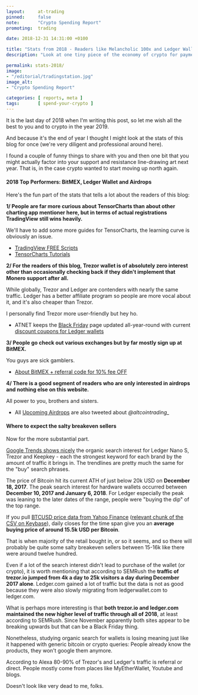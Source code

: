 ```yaml
---
layout:     at-trading
pinned:     false
note:       "Crypto Spending Report"
promoting:  trading

date: 2018-12-31 14:31:00 +0100

title: "Stats from 2018 - Readers like Melancholic 100x and Ledger Wallets"
description: "Look at one tiny piece of the economy of crypto for payments. Plus a look at search and traffic stats for hardware wallets and what it probably means."

permalink: stats-2018/
image:
- "/editorial/tradingstation.jpg"
image_alt:
- "Crypto Spending Report"

categories: [ reports, meta ]
tags:       [ spend-your-crypto ]
---
```


It is the last day of 2018 when I'm writing this post, so let me wish all the best to you and to crypto in the year 2019.

And because it's the end of year I thought I might look at the stats of this blog for once (we're very diligent and professional around here).

I found a couple of funny things to share with you and then one bit that you might actually factor into your support and resistance line-drawing art next year. That is, in the case crypto wanted to start moving up north again.

#### 2018 Top Performers: BitMEX, Ledger Wallet and Airdrops

Here's the fun part of the stats that tells a lot about the readers of this blog:

**1/ People are far more curious about TensorCharts than about other charting app mentioner here, but in terms of actual registrations TradingView still wins heavily.**

We'll have to add some more guides for TensorCharts, the learning curve is obviously an issue.

* [TradingView FREE Scripts](/tag/tradingview-script-review/)
* [TensorCharts Tutorials](/tensorcharts-tutorials/)

**2/ For the readers of this blog, Trezor wallet is of absolutely zero interest other than occasionally checking back if they didn't implement that Monero support after all.**

While globally, Trezor and Ledger are contenders with nearly the same traffic. Ledger has a better affiliate program so people are more vocal about it, and it's also cheaper than Trezor.

I personally find Trezor more user-friendly but hey ho.

* ATNET keeps the [Black Friday](/blackfriday/) page updated all-year-round with current [discount coupons for Ledger wallets](/blackfriday/#live)

**3/ People go check out various exchanges but by far mostly sign up at BitMEX.**

You guys are sick gamblers.

* [About BitMEX + referral code for 10% fee OFF](/coupon-bitmex-iyqb44/)

**4/ There is a good segment of readers who are only interested in airdrops and nothing else on this website.**

All power to you, brothers and sisters.

* All [Upcoming Airdrops](/airdrops/) are also tweeted about *@altcointrading_*

#### Where to expect the salty breakeven sellers

Now for the more substantial part.


[Google Trends shows nicely](https://g.co/trends/nbt4D) the organic search interest for Ledger Nano S, Trezor and Keepkey - each the strongest keyword for each brand by the amount of traffic it brings in. The trendlines are pretty much the same for the "buy" search phrases.

The price of Bitcoin hit its current ATH of just below 20k USD on **December 18, 2017**. The peak search interest for hardware wallets occurred between **December 10, 2017 and January 6, 2018**. For Ledger especially the peak was leaning to the later dates of the range, people were "buying the dip" of the top range.

If you pull [BTCUSD price data from Yahoo Finance](https://finance.yahoo.com/quote/BTC-USD/history/?guccounter=1) ([relevant chunk of the CSV on Keybase](https://keybase.pub/altcointrading/data/BTCUSD_segment_YahooFinance.csv)), daily closes for the time span give you an **average buying price of around 15.5k USD per Bitcoin**.

That is when majority of the retail bought in, or so it seems, and so there will probably be quite some salty breakeven sellers between 15-16k like there were around twelve hundred.

Even if a lot of the search interest didn't lead to purchase of the wallet (or crypto), it is worth mentioning that according to SEMRush the **traffic of trezor.io jumped from 4k a day to 25k visitors a day during December 2017 alone**. Ledger.com gained a lot of traffic but the data is not as good because they were also slowly migrating from ledgerwallet.com to ledger.com.

What is perhaps more interesting is that **both trezor.io and ledger.com maintained the new higher level of traffic through all of 2018**, at least according to SEMRush. Since November apparently both sites appear to be breaking upwards but that can be a Black Friday thing.

Nonetheless, studying organic search for wallets is losing meaning just like it happened with generic bitcoin or crypto queries: People already know the products, they won't google them anymore.

According to Alexa 80-90% of Trezor's and Ledger's traffic is referral or direct. People mostly come from places like MyEtherWallet, Youtube and blogs.

Doesn't look like very dead to me, folks.
